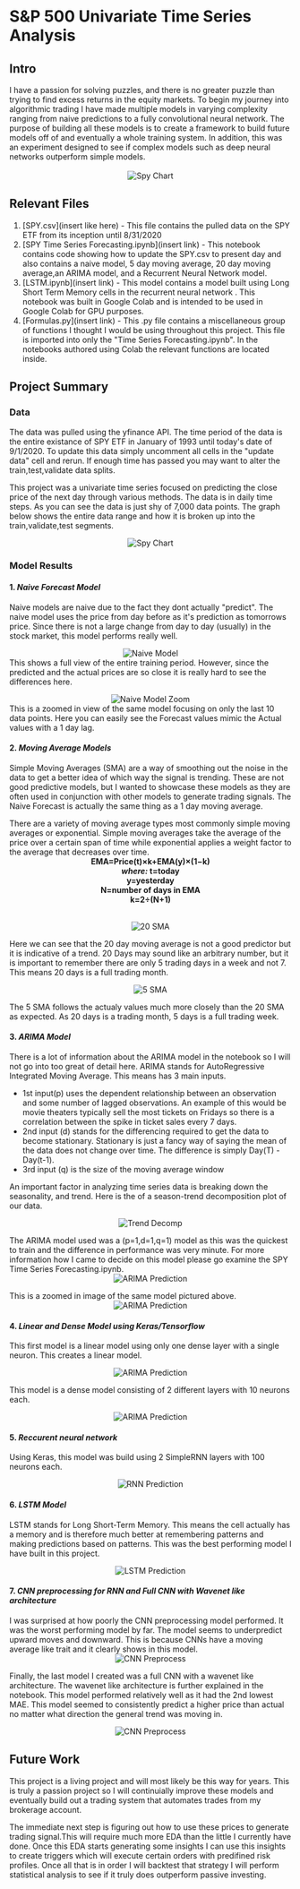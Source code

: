 # S&P 500 Univariate Time Series Analysis
 
 ## Intro
 I have a passion for solving puzzles, and there is no greater puzzle than trying to find excess returns in the equity markets. To begin my journey into algorithmic trading I have made multiple models in varying complexity ranging from naive predictions to a fully convolutional neural network. The purpose of building all these models is to create a framework to build future models off of and eventually a whole training system. In addition, this was an experiment designed to see if complex models such as deep neural networks outperform simple models.
</br>
</br>
 <span style="display:block;text-align:center">![Spy Chart](/Images/spy_plot.png)</span>


 ## Relevant Files
 1. [SPY.csv](insert like here) - This file contains the pulled data on the SPY ETF from its inception until 8/31/2020
 2. [SPY Time Series Forecasting.ipynb](insert link) - This notebook contains code showing how to update the SPY.csv to present day and also contains a naive model, 5 day moving average, 20 day moving average,an ARIMA model, and a Recurrent Neural Network model. 
 3. [LSTM.ipynb](insert link) - This model contains a model built using Long Short Term Memory cells in the recurrent neural network . This notebook was built in Google Colab and is intended to be used in Google Colab for GPU purposes. 
 4. [Formulas.py](insert link) - This .py file contains a miscellaneous group of functions I thought I would be using throughout this project. This file is imported into only the "Time Series Forecasting.ipynb". In the notebooks authored using Colab the relevant functions are located inside.

## Project Summary

### Data
The data was pulled using the yfinance API. The time period of the data is the entire existance of SPY ETF in January of 1993 until today's date of 9/1/2020. To update this data simply uncomment all cells in the "update data" cell and rerun. If enough time has passed you may want to alter the train,test,validate data splits.

This project was a univariate time series focused on predicting the close price of the next day through various methods. The data is in daily time steps. As you can see the data is just shy of 7,000 data points. The graph below shows the entire data range and how it is broken up into the train,validate,test segments.

<span style="display:block;text-align:center">![Spy Chart](/Images/SPY_train_valid_test_plot.png)</span>

### Model Results

#### 1. ***Naive Forecast Model***</br>
Naive models are naive due to the fact they dont actually "predict". The naive model uses the price from day before as it's prediction as tomorrows price. Since there is not a large change from day to day (usually) in the stock market, this model performs really well.


<span style="display:block;text-align:center">![Naive Model](/Images/naive_forecast_plot.png)</span> 
This shows a full view of the entire training period. However, since the predicted and the actual prices are so close it is really hard to see the differences here.

<span style="display:block;text-align:center">![Naive Model Zoom](/Images/naive_forecast_plot_zoom.png) </span> 
This is a zoomed in view of the same model focusing on only the last 10 data points. Here you can easily see the Forecast values mimic the Actual values with a 1 day lag.

#### 2. ***Moving Average Models*** 
Simple Moving Averages (SMA) are a way of smoothing out the noise in the data to get a better idea of which way the signal is trending. These are not good predictive models, but I wanted to showcase these models as they are often used in conjunction with other models to generate trading signals. The Naive Forecast is actually the same thing as a 1 day moving average.

There are a variety of moving average types most commonly simple moving averages or exponential. Simple moving averages take the average of the price over a certain span of time while exponential applies a weight factor to the average that decreases over time. 
<span style="display:block;text-align:center">
**EMA=Price(t)×k+EMA(y)×(1−k)</br>
*where:*
t=today</br>
y=yesterday</br>
N=number of days in EMA</br>
k=2÷(N+1)**
</span>
</br>

<span style="display:block;text-align:center">![20 SMA](/Images/20_day_ma_plot.png) </span> 

Here we can see that the 20 day moving average is not a good predictor but it is indicative of a trend. 20 Days may sound like an arbitrary number, but it is important to remember there are only 5 trading days in a week and not 7. This means 20 days is a full trading month.

<span style="display:block;text-align:center">![5 SMA](/Images/5_SMA.png) </span> 

The 5 SMA follows the actualy values much more closely than the 20 SMA as expected. As 20 days is a trading month, 5 days is a full trading week.

#### 3. ***ARIMA Model***
There is a lot of information about the ARIMA model in the notebook so I will not go into too great of detail here. ARIMA stands for AutoRegressive Integrated Moving Average. This means has 3 main inputs. 

- 1st input(p) uses the dependent relationship between an observation and some number of lagged observations. An example of this would be movie theaters typically sell the most tickets on Fridays so there is a correlation between the spike in ticket sales every 7 days.
- 2nd input (d) stands for the differencing required to get the data to become stationary. Stationary is just a fancy way of saying the mean of the data does not change over time. The difference is simply Day(T) - Day(t-1).
- 3rd input (q) is the size of the moving average window

An important factor in analyzing time series data is breaking down the seasonality, and trend. Here is the of a season-trend decomposition plot of our data.

<span style="display:block;text-align:center">![Trend Decomp](/Images/Season_Trend_Decomposition.png) </span> 


The ARIMA model used was a (p=1,d=1,q=1) model as this was the quickest to train and the difference in performance was very minute. For more information how I came to decide on this model please go examine the SPY Time Series Forecasting.ipynb.
<span style="display:block;text-align:center">![ARIMA Prediction](/Images/arima_predictions.png) </span> 

This is a zoomed in image of the same model pictured above.
<span style="display:block;text-align:center">![ARIMA Prediction](/Images/arima_predictions_zoom.png) </span> 

#### 4. ***Linear and Dense Model using Keras/Tensorflow***

This first model is a linear model using only one dense layer with a single neuron. This creates a linear model.

<span style="display:block;text-align:center">![ARIMA Prediction](/Images/linear_model.png) </span> 


This model is a dense model consisting of 2 different layers with 10 neurons each.

<span style="display:block;text-align:center">![ARIMA Prediction](/Images/dense_forecast.png) </span> 

#### 5. ***Reccurent neural network***

Using Keras, this model was build using 2 SimpleRNN layers with 100 neurons each. 

<span style="display:block;text-align:center">![RNN Prediction](/Images/rnn_forecast.png) </span> 

#### 6. ***LSTM Model***

LSTM stands for Long Short-Term Memory. This means the cell actually has a memory and is therefore much better at remembering patterns and making predictions based on patterns. This was the best performing model I have built in this project.

<span style="display:block;text-align:center">![LSTM Prediction](/Images/LSTM.png) </span> 

#### 7. ***CNN preprocessing for RNN and Full CNN with Wavenet like architecture***

I was surprised at how poorly the CNN preprocessing model performed. It was the worst performing model by far. The model seems to underpredict upward moves and downward. This is because CNNs have a moving average like trait and it clearly shows in this model.
<span style="display:block;text-align:center">![CNN Preprocess](/Images/cnn_preprocess_rnn_model.png) </span> 

Finally, the last model I created was a full CNN with a wavenet like architecture. The wavenet like architecture is further explained in the notebook. This model performed relatively well as it had the 2nd lowest MAE. This model seemed to consistently predict a higher price than actual no matter what direction the general trend was moving in. 

<span style="display:block;text-align:center">![CNN Preprocess](/Images/full_cnn_wavenet.png) </span> 

## Future Work
This project is a living project and will most likely be this way for years. This is truly a passion project so I will continuially improve these models and eventually build out a trading system that automates trades from my brokerage account. 

The immediate next step is figuring out how to use these prices to generate trading signal.This will require much more EDA than the little I currently have done. Once this EDA starts generating some insights I can use this insights to create triggers which will execute certain orders with predifined risk profiles. Once all that is in order I will backtest that strategy I will perform statistical analysis to see if it truly does outperform passive investing.

